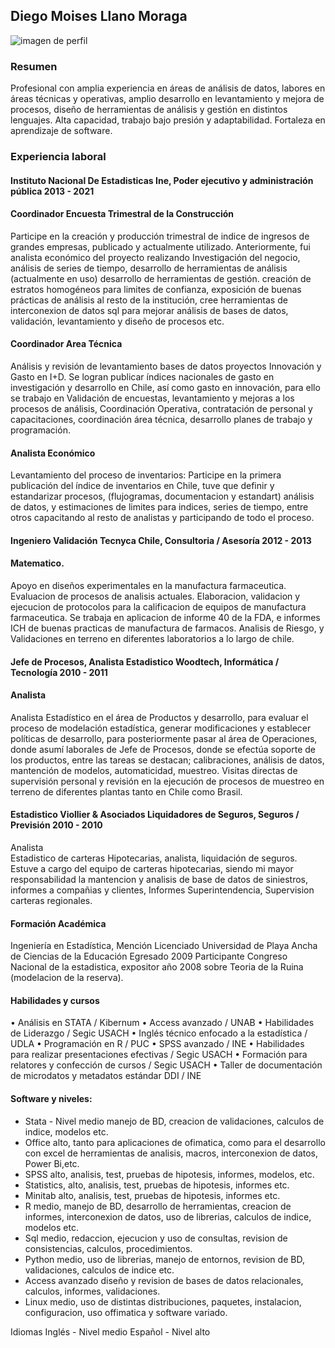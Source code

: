 ## Diego Moises Llano Moraga 
![imagen de perfil](https://user-images.githubusercontent.com/103307572/162616055-17ff3817-3e35-4ad6-a017-8d7d72c42591.png)
### Resumen
Profesional con amplia experiencia en áreas de análisis de datos, labores en áreas técnicas y operativas, amplio desarrollo en levantamiento y mejora de procesos, diseño de herramientas de análisis y gestión en distintos lenguajes. Alta capacidad, trabajo bajo presión y adaptabilidad. Fortaleza en aprendizaje de software.

### Experiencia laboral

#### Instituto Nacional De Estadisticas Ine, Poder ejecutivo y administración pública 2013 - 2021

####  Coordinador Encuesta Trimestral de la Construcción
  Participe en la creación y producción trimestral de indice de ingresos de grandes empresas, publicado y actualmente utilizado. Anteriormente, fui analista económico del proyecto realizando Investigación del negocio, análisis de series de tiempo, desarrollo de herramientas de análisis (actualmente en uso) desarrollo de herramientas de gestión. creación de estratos homogéneos para limites de confianza, exposición de buenas prácticas de análisis al resto de la institución, cree herramientas de interconexion de datos sql para mejorar análisis de bases de datos, validación, levantamiento y diseño de procesos etc.

####  Coordinador Area Técnica
  Análisis y revisión de levantamiento bases de datos proyectos Innovación y Gasto en I+D. Se logran publicar índices nacionales de gasto en investigación y desarrollo en Chile, así como gasto en innovación, para ello se trabajo en Validación de encuestas, levantamiento y mejoras a los procesos de análisis, Coordinación Operativa, contratación de personal y capacitaciones, coordinación área técnica, desarrollo planes de trabajo y programación.

####  Analista Económico
  Levantamiento del proceso de inventarios: Participe en la primera publicación del índice de inventarios en Chile, tuve que definir y estandarizar procesos, (flujogramas, documentacion y estandart) análisis de datos, y estimaciones de limites para indices, series de tiempo, entre otros capacitando al resto de analistas y participando de todo el proceso.

#### Ingeniero Validación Tecnyca Chile, Consultoria / Asesoría 2012 - 2013 

####  Matematico.
  Apoyo en diseños experimentales en la manufactura farmaceutica. Evaluacion de procesos de analisis actuales. Elaboracion, validacion y ejecucion de protocolos para la calificacion de equipos de manufactura farmaceutica. Se trabaja en aplicacion de informe 40 de la FDA, e informes ICH de buenas practicas de manufactura de farmacos. Analisis de Riesgo, y Validaciones en terreno en diferentes laboratorios a lo largo de chile.

#### Jefe de Procesos, Analista Estadistico Woodtech, Informática / Tecnología 2010 - 2011

####  Analista  
  Analista Estadístico en el área de Productos y desarrollo, para evaluar el proceso de modelación estadística, generar modificaciones y establecer políticas de desarrollo, para posteriormente pasar al área de Operaciones, donde asumí laborales de Jefe de Procesos, donde se efectúa soporte de los productos, entre las tareas se destacan; calibraciones, análisis de datos, mantención de modelos, automaticidad, muestreo. Visitas directas de supervisión personal y revisión en la ejecución de procesos de muestreo en terreno de diferentes plantas tanto en Chile como Brasil.

#### Estadistico Viollier & Asociados Liquidadores de Seguros, Seguros / Previsión 2010 - 2010

  Analista  
  Estadistico de carteras Hipotecarias, analista, liquidación de seguros. Estuve a cargo del equipo de carteras hipotecarias, siendo mi mayor responsabilidad la mantencion y analisis de base de datos de siniestros, informes a compañias y clientes, Informes Superintendencia, Supervision carteras regionales.

#### Formación Académica

  Ingeniería en Estadística, Mención Licenciado
  Universidad de Playa Ancha de Ciencias de la Educación Egresado 2009
  Participante Congreso Nacional de la estadistica, expositor año 2008 sobre Teoria de la Ruina (modelacion de la reserva).
  
#### Habilidades y cursos

•	Análisis en STATA / Kibernum
•	Access avanzado / UNAB
•	Habilidades de Liderazgo / Segic USACH
•	Inglés técnico enfocado a la estadística / UDLA
•	Programación en R / PUC
•	SPSS avanzado / INE
•	Habilidades para realizar presentaciones efectivas / Segic USACH
•	Formación para relatores y confección de cursos / Segic USACH
•	Taller de documentación de microdatos y metadatos estándar DDI / INE

  
#### Software y niveles:
- Stata - Nivel medio manejo de BD, creacion de validaciones, calculos de indice, modelos etc.
- Office alto, tanto para aplicaciones de ofimatica, como para el desarrollo con excel de herramientas de analisis, macros,  interconexion de datos, Power Bi,etc.
- SPSS alto, analisis, test, pruebas de hipotesis, informes, modelos, etc.
- Statistics, alto, analisis, test, pruebas de hipotesis, informes etc.
- Minitab alto, analisis, test, pruebas de hipotesis, informes etc.
- R medio, manejo de BD, desarrollo de herramientas, creacion de informes, interconexion de datos, uso de librerias, calculos de indice, modelos etc.
- Sql medio, redaccion, ejecucion y uso de consultas, revision de consistencias, calculos, procedimientos.
- Python medio, uso de librerias, manejo de entornos, revision de BD, validaciones, calculos de indice etc.
- Access avanzado diseño y revision de bases de datos relacionales, calculos, informes, validaciones.
- Linux medio, uso de distintas distribuciones, paquetes, instalacion, configuracion, uso offimatica y software variado.

Idiomas
Inglés - Nivel medio Español - Nivel alto 

